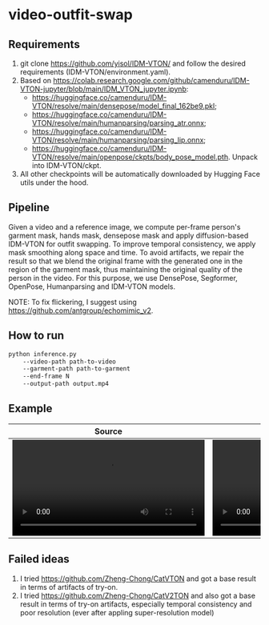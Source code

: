 # video-outfit-swap

## Requirements
1. git clone https://github.com/yisol/IDM-VTON/ and follow the desired requirements (IDM-VTON/environment.yaml).
2. Based on https://colab.research.google.com/github/camenduru/IDM-VTON-jupyter/blob/main/IDM_VTON_jupyter.ipynb:
    * https://huggingface.co/camenduru/IDM-VTON/resolve/main/densepose/model_final_162be9.pkl;
    * https://huggingface.co/camenduru/IDM-VTON/resolve/main/humanparsing/parsing_atr.onnx;
    * https://huggingface.co/camenduru/IDM-VTON/resolve/main/humanparsing/parsing_lip.onnx;
    * https://huggingface.co/camenduru/IDM-VTON/resolve/main/openpose/ckpts/body_pose_model.pth.
   Unpack into IDM-VTON/ckpt.
3. All other checkpoints will be automatically downloaded by Hugging Face utils under the hood.

## Pipeline
Given a video and a reference image, we compute per-frame person's garment mask, hands mask, densepose mask and apply diffusion-based IDM-VTON for outfit swapping. To improve temporal consistency, we apply mask smoothing along space and time. To avoid artifacts, we repair the result so that we blend the original frame with the generated one in the region of the garment mask, thus maintaining the original quality of the person in the video.
For this purpose, we use DensePose, Segformer, OpenPose, Humanparsing and IDM-VTON models.

NOTE: To fix flickering, I suggest using https://github.com/antgroup/echomimic_v2.


## How to run
```bash
python inference.py 
    --video-path path-to-video
    --garment-path path-to-garment
    --end-frame N
    --output-path output.mp4
```

## Example

Source | Generated
:-: | :-:
<video src='https://github.com/user-attachments/assets/c61b4b37-7b08-4d4b-9562-0384db05af56' width=384/> | <video src='https://github.com/user-attachments/assets/da5a9bd3-d735-4a5f-af5c-9f6c7c61d3cb' width=384/>

## Failed ideas
1. I tried https://github.com/Zheng-Chong/CatVTON and got a base result in terms of artifacts of try-on.
2. I tried https://github.com/Zheng-Chong/CatV2TON and also got a base result in terms of try-on artifacts, especially temporal consistency and poor resolution (ever after appling super-resolution model)
